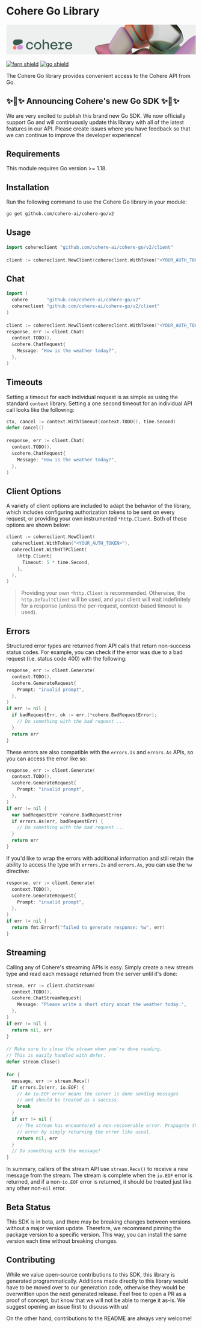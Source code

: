 # Cohere Go Library

![](banner.png)

[![fern shield](https://img.shields.io/badge/%F0%9F%8C%BF-SDK%20generated%20by%20Fern-brightgreen)](https://github.com/fern-api/fern)
[![go shield](https://img.shields.io/badge/go-docs-blue)](https://pkg.go.dev/github.com/cohere-ai/cohere-go/v2)

The Cohere Go library provides convenient access to the Cohere API from Go.

## ✨🪩✨ Announcing Cohere's new Go SDK ✨🪩✨

We are very excited to publish this brand new Go SDK. We now officially support Go and will continuously update this library with all of the latest features in our API. Please create issues where you have feedback so that we can continue to improve the developer experience!

## Requirements

This module requires Go version >= 1.18.

## Installation

Run the following command to use the Cohere Go library in your module:

```sh
go get github.com/cohere-ai/cohere-go/v2
```

## Usage

```go
import cohereclient "github.com/cohere-ai/cohere-go/v2/client"

client := cohereclient.NewClient(cohereclient.WithToken("<YOUR_AUTH_TOKEN>"))
```

## Chat

```go
import (
  cohere       "github.com/cohere-ai/cohere-go/v2"
  cohereclient "github.com/cohere-ai/cohere-go/v2/client"
)

client := cohereclient.NewClient(cohereclient.WithToken("<YOUR_AUTH_TOKEN>"))
response, err := client.Chat(
  context.TODO(),
  &cohere.ChatRequest{
    Message: "How is the weather today?",
  },
)
```

## Timeouts

Setting a timeout for each individual request is as simple as using the standard
`context` library. Setting a one second timeout for an individual API call looks
like the following:

```go
ctx, cancel := context.WithTimeout(context.TODO(), time.Second)
defer cancel()

response, err := client.Chat(
  context.TODO(),
  &cohere.ChatRequest{
    Message: "How is the weather today?",
  },
)
```

## Client Options

A variety of client options are included to adapt the behavior of the library, which includes
configuring authorization tokens to be sent on every request, or providing your own instrumented
`*http.Client`. Both of these options are shown below:

```go
client := cohereclient.NewClient(
  cohereclient.WithToken("<YOUR_AUTH_TOKEN>"),
  cohereclient.WithHTTPClient(
    &http.Client{
      Timeout: 5 * time.Second,
    },
  ),
)
```

> Providing your own `*http.Client` is recommended. Otherwise, the `http.DefaultClient` will be used,
> and your client will wait indefinitely for a response (unless the per-request, context-based timeout
> is used).

## Errors

Structured error types are returned from API calls that return non-success status codes. For example,
you can check if the error was due to a bad request (i.e. status code 400) with the following:

```go
response, err := client.Generate(
  context.TODO(),
  &cohere.GenerateRequest{
    Prompt: "invalid prompt",
  },
)
if err != nil {
  if badRequestErr, ok := err.(*cohere.BadRequestError);
    // Do something with the bad request ...
  }
  return err
}
```

These errors are also compatible with the `errors.Is` and `errors.As` APIs, so you can access the error
like so:

```go
response, err := client.Generate(
  context.TODO(),
  &cohere.GenerateRequest{
    Prompt: "invalid prompt",
  },
)
if err != nil {
  var badRequestErr *cohere.BadRequestError
  if errors.As(err, badRequestErr) {
    // Do something with the bad request ...
  }
  return err
}
```

If you'd like to wrap the errors with additional information and still retain the ability to access the type
with `errors.Is` and `errors.As`, you can use the `%w` directive:

```go
response, err := client.Generate(
  context.TODO(),
  &cohere.GenerateRequest{
    Prompt: "invalid prompt",
  },
)
if err != nil {
  return fmt.Errorf("failed to generate response: %w", err)
}
```

## Streaming

Calling any of Cohere's streaming APIs is easy. Simply create a new stream type and read
each message returned from the server until it's done:

```go
stream, err := client.ChatStream(
  context.TODO(),
  &cohere.ChatStreamRequest{
    Message: "Please write a short story about the weather today.",
  },
)
if err != nil {
  return nil, err
}

// Make sure to close the stream when you're done reading.
// This is easily handled with defer.
defer stream.Close()

for {
  message, err := stream.Recv()
  if errors.Is(err, io.EOF) {
    // An io.EOF error means the server is done sending messages
    // and should be treated as a success.
    break
  }
  if err != nil {
    // The stream has encountered a non-recoverable error. Propagate the
    // error by simply returning the error like usual.
    return nil, err
  }
  // Do something with the message!
}
```

In summary, callers of the stream API use `stream.Recv()` to receive a new
message from the stream. The stream is complete when the `io.EOF` error is
returned, and if a non-`io.EOF` error is returned, it should be treated just
like any other non-`nil` error.

## Beta Status

This SDK is in beta, and there may be breaking changes between versions without a major 
version update. Therefore, we recommend pinning the package version to a specific version. 
This way, you can install the same version each time without breaking changes.

## Contributing

While we value open-source contributions to this SDK, this library is generated programmatically. 
Additions made directly to this library would have to be moved over to our generation code, 
otherwise they would be overwritten upon the next generated release. Feel free to open a PR as
 a proof of concept, but know that we will not be able to merge it as-is. We suggest opening 
an issue first to discuss with us!

On the other hand, contributions to the README are always very welcome!
